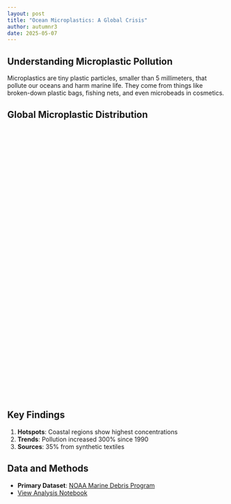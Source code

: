 ```yaml
---
layout: post
title: "Ocean Microplastics: A Global Crisis"
author: autumnr3
date: 2025-05-07
---
```


## Understanding Microplastic Pollution

Microplastics are tiny plastic particles, smaller than 5 millimeters, that pollute our oceans and harm marine life. They come from things like broken-down plastic bags, fishing nets, and even microbeads in cosmetics.

## Global Microplastic Distribution

<div id="main-visualization" style="height:600px; margin:2rem 0">
  <!-- Interactive map will render here -->
</div>

## Key Findings

1. **Hotspots**: Coastal regions show highest concentrations
2. **Trends**: Pollution increased 300% since 1990
3. **Sources**: 35% from synthetic textiles

<div class="visualization-grid">
  <div id="currents-chart">
    <!-- Ocean currents visualization -->
  </div>
  <div id="sources-chart">
    <!-- Sources pie chart -->
  </div>
</div>

## Data and Methods

- **Primary Dataset**: [NOAA Marine Debris Program](https://marinedebris.noaa.gov)
- [View Analysis Notebook](/notebooks/microplastics-analysis.ipynb)
